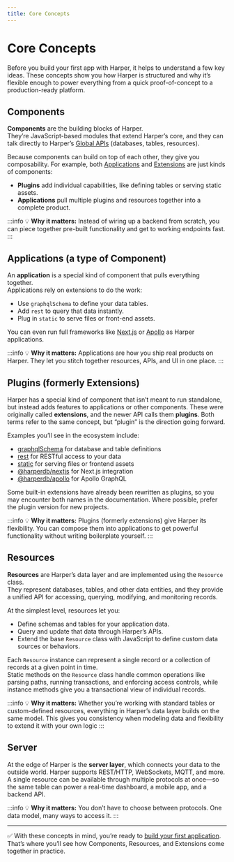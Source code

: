 ```yaml
---
title: Core Concepts
---
```


# Core Concepts

Before you build your first app with Harper, it helps to understand a few key ideas. These concepts show you how Harper is structured and why it’s flexible enough to power everything from a quick proof-of-concept to a production-ready platform.

## Components

**Components** are the building blocks of Harper.  
They’re JavaScript-based modules that extend Harper’s core, and they can talk directly to Harper’s [Global APIs](../reference/globals) (databases, tables, resources).

Because components can build on top of each other, they give you composability. For example, both [Applications](../developers/applications/) and [Extensions](../reference/components/built-in-extensions) are just kinds of components:

- **Plugins** add individual capabilities, like defining tables or serving static assets.
- **Applications** pull multiple plugins and resources together into a complete product.

:::info
💡 **Why it matters:** Instead of wiring up a backend from scratch, you can piece together pre-built functionality and get to working endpoints fast.  
:::

## Applications (a type of Component)

An **application** is a special kind of component that pulls everything together.  
Applications rely on extensions to do the work:

- Use `graphqlSchema` to define your data tables.
- Add `rest` to query that data instantly.
- Plug in `static` to serve files or front-end assets.

You can even run full frameworks like [Next.js](https://github.com/HarperDB/nextjs) or [Apollo](https://github.com/HarperDB/apollo) as Harper applications.

:::info
💡 **Why it matters:** Applications are how you ship real products on Harper. They let you stitch together resources, APIs, and UI in one place.
:::

## Plugins (formerly Extensions)

Harper has a special kind of component that isn’t meant to run standalone, but instead adds features to applications or other components. These were originally called **extensions**, and the newer API calls them **plugins**. Both terms refer to the same concept, but “plugin” is the direction going forward.

Examples you’ll see in the ecosystem include:

- [graphqlSchema](../reference/components/built-in-extensions#graphqlschema) for database and table definitions
- [rest](../reference/components/built-in-extensions#rest) for RESTful access to your data
- [static](../reference/components/built-in-extensions#static) for serving files or frontend assets
- [@harperdb/nextjs](https://github.com/HarperDB/nextjs) for Next.js integration
- [@harperdb/apollo](https://github.com/HarperDB/apollo) for Apollo GraphQL

Some built-in extensions have already been rewritten as plugins, so you may encounter both names in the documentation. Where possible, prefer the plugin version for new projects.

:::info
💡 **Why it matters:** Plugins (formerly extensions) give Harper its flexibility. You can compose them into applications to get powerful functionality without writing boilerplate yourself.
:::

## Resources

**Resources** are Harper’s data layer and are implemented using the `Resource` class.  
They represent databases, tables, and other data entities, and they provide a unified API for accessing, querying, modifying, and monitoring records.

At the simplest level, resources let you:

- Define schemas and tables for your application data.
- Query and update that data through Harper’s APIs.
- Extend the base `Resource` class with JavaScript to define custom data sources or behaviors.

Each `Resource` instance can represent a single record or a collection of records at a given point in time.  
Static methods on the `Resource` class handle common operations like parsing paths, running transactions, and enforcing access controls, while instance methods give you a transactional view of individual records.

:::info
💡 **Why it matters:** Whether you’re working with standard tables or custom-defined resources, everything in Harper’s data layer builds on the same model. This gives you consistency when modeling data and flexibility to extend it with your own logic
:::

## Server

At the edge of Harper is the **server layer**, which connects your data to the outside world. Harper supports REST/HTTP, WebSockets, MQTT, and more. A single resource can be available through multiple protocols at once—so the same table can power a real-time dashboard, a mobile app, and a backend API.

:::info
💡 **Why it matters:** You don’t have to choose between protocols. One data model, many ways to access it.
:::

---

✅ With these concepts in mind, you’re ready to [build your first application](../getting-started/quickstart). That’s where you’ll see how Components, Resources, and Extensions come together in practice.
